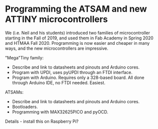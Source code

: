 # Programming the ATSAM and new ATTINY microcontrollers

We (i.e. Neil and his students) introduced two families of microcontroller starting in the Fall of 2019, and used them in Fab Academy in Spring 2020 and HTMAA Fall 2020.  Programming is now easier and cheaper in many ways, and the new microcontrollers are impressive.

"Mega"Tiny family:  
 - Describe and link to datasheets and pinouts and Arduino cores.
 - Program with UPDI, uses pyUPDI through an FTDI interface.
 - Program with Arduino.  Requires only a 328-based board.  All done through Arduino IDE, no FTDI needed.  Easiest.
 
 ATSAMs:
  - Describe and link to datasheets and pinouts and Arduino cores.
  - Bootloaders.
  - Programming with MAX32625PICO and pyOCD.
  
  Details - install this on Raspberry Pi?
